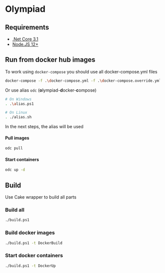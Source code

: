 # Olympiad

## Requirements

* [.Net Core 3.1](https://dotnet.microsoft.com/download)
* [Node.JS 12+](https://nodejs.org/en/)

## Run from docker hub images

To work using `docker-compose` you should use all docker-compose.yml files
```bash
docker-compose -f .\docker-compose.yml -f .\docker-compose.override.yml -f .\Olympiad-Back\docker-compose.yml -f .\Olympiad-Back\docker-compose.override.yml -f .\Olympiad-Front\docker-compose.yml -f .\Olympiad-Front\docker-compose.override.yml COMMAND
```
Or use alias `odc` (**o**lympiad-**d**ocker-**c**ompose)
```bash
# On Windows
. .\alias.ps1

# On Linux
. ./alias.sh
```
In the next steps, the alias will be used
#### Pull images
```bash
odc pull
```

#### Start containers
```bash
odc up -d
```

## Build

Use Cake wrapper to build all parts

### Build all
```bash
./build.ps1
```

### Build docker images

```bash
./build.ps1 -t DockerBuild
```

### Start docker containers

```bash
./build.ps1 -t DockerUp
```